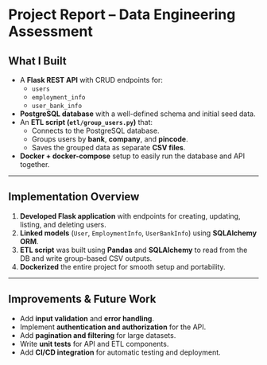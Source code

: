 # Project Report – Data Engineering Assessment

## What I Built

- A **Flask REST API** with CRUD endpoints for:
  - `users`
  - `employment_info`
  - `user_bank_info`
- **PostgreSQL database** with a well-defined schema and initial seed data.
- An **ETL script (`etl/group_users.py`)** that:
  - Connects to the PostgreSQL database.
  - Groups users by **bank**, **company**, and **pincode**.
  - Saves the grouped data as separate **CSV files**.
- **Docker + docker-compose** setup to easily run the database and API together.

---

## Implementation Overview

1. **Developed Flask application** with endpoints for creating, updating, listing, and deleting users.
2. **Linked models** (`User`, `EmploymentInfo`, `UserBankInfo`) using **SQLAlchemy ORM**.
3. **ETL script** was built using **Pandas** and **SQLAlchemy** to read from the DB and write group-based CSV outputs.
4. **Dockerized** the entire project for smooth setup and portability.

---

## Improvements & Future Work

- Add **input validation** and **error handling**.
- Implement **authentication and authorization** for the API.
- Add **pagination and filtering** for large datasets.
- Write **unit tests** for API and ETL components.
- Add **CI/CD integration** for automatic testing and deployment.
